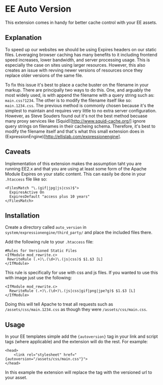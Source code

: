 # EE Auto Version

This extension comes in handy for better cache control with your EE assets.

## Explanation

To speed up our websites we should be using Expires headers on our static files. Leveraging browser caching has many
benefits to it including frontend speed increases, lower bandwidth, and server processing usage. This is especially
the case on sites using larger resources. However, this also creates an issue with revving newer versions of resources
once they replace older versions of the same file.

To fix this issue it's best to place a cache buster on the filename in your markup. There are principally two ways to do
this. One, and arguably the most widely used, is with append the filename with a query string such as: `main.css?1234`.
The other is to modify the filename itself like so: `main.1234.css`. The previous method is commonly chosen because it's
the simplest to maintain and requires very little to no extra server configuration. However, as Steve Souders found out
it's not the best method becuase many proxy services like (Squid)[http://www.squid-cache.org/] ignore query strings on
filenames in their cacheing schema. Therefore, it's best to modify the filename itself and that's what this small 
extension does in (ExpressionEngine)[http://ellislab.com/expressionengine].

## Caveats

Implementation of this extension makes the assumption taht you are running EE2.x and that you are using at least some form
of the Apache Module Expires on your static content. This can easily be done in your `.htaccess` file like so:

    <FilesMatch "\.(gif|jpg|js|css)$">
      ExpiresActive On
      ExpiresDefault "access plus 10 years"
    </FilesMatch>

## Installation

Create a directory called `auto_version` in `system/expressionengine/third_party/` and place the included files there.

Add the following rule to your `.htaccess` file:

    #Rules for Versioned Static Files
    <IfModule mod_rewrite.c>
     RewriteRule (.+)\.(\d+)\.(js|css)$ $1.$3 [L]
    </IfModule>

This rule is specifically for use with css and js files. If you wanted to use this with image just use the following:

    <IfModule mod_rewrite.c>
      RewriteRule (.+)\.(\d+)\.(js|css|gif|png|jpe?g)$ $1.$3 [L]
    </IfModule>

Doing this will tell Apache to treat all requests such as `/assets/css/main.1234.css` as though they were `/assets/css/main.css`.

## Usage

In your EE templates simple add the `{autoversion}` tag in your link and script tags (where applicable) and the extension will do the rest. For example:

    <head>
        <link rel="stylesheet" href="{autoversion="/assets/css/main.css"}">
    </head>

In this example the extension will replace the tag with the versioned url to your asset.

